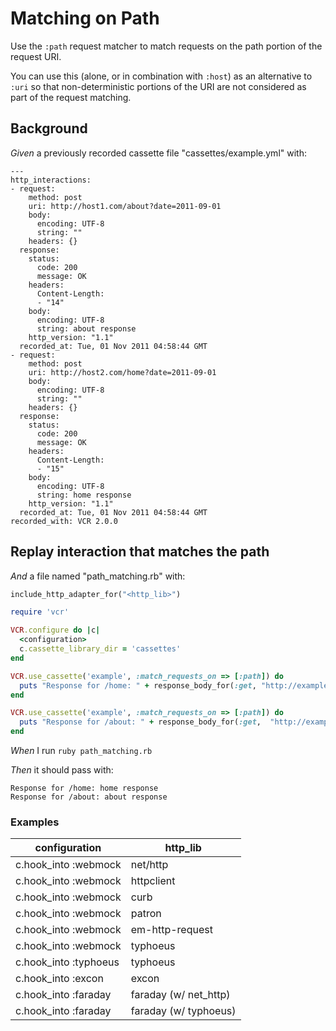 # Matching on Path

Use the `:path` request matcher to match requests on the path portion
  of the request URI.

  You can use this (alone, or in combination with `:host`) as an
  alternative to `:uri` so that non-deterministic portions of the URI
  are not considered as part of the request matching.

## Background

_Given_ a previously recorded cassette file "cassettes/example.yml" with:

```
--- 
http_interactions: 
- request: 
    method: post
    uri: http://host1.com/about?date=2011-09-01
    body: 
      encoding: UTF-8
      string: ""
    headers: {}
  response: 
    status: 
      code: 200
      message: OK
    headers: 
      Content-Length: 
      - "14"
    body: 
      encoding: UTF-8
      string: about response
    http_version: "1.1"
  recorded_at: Tue, 01 Nov 2011 04:58:44 GMT
- request: 
    method: post
    uri: http://host2.com/home?date=2011-09-01
    body: 
      encoding: UTF-8
      string: ""
    headers: {}
  response: 
    status: 
      code: 200
      message: OK
    headers: 
      Content-Length: 
      - "15"
    body: 
      encoding: UTF-8
      string: home response
    http_version: "1.1"
  recorded_at: Tue, 01 Nov 2011 04:58:44 GMT
recorded_with: VCR 2.0.0
```

## Replay interaction that matches the path

_And_ a file named "path_matching.rb" with:

```ruby
include_http_adapter_for("<http_lib>")

require 'vcr'

VCR.configure do |c|
  <configuration>
  c.cassette_library_dir = 'cassettes'
end

VCR.use_cassette('example', :match_requests_on => [:path]) do
  puts "Response for /home: " + response_body_for(:get, "http://example.com/home")
end

VCR.use_cassette('example', :match_requests_on => [:path]) do
  puts "Response for /about: " + response_body_for(:get,  "http://example.com/about")
end
```

_When_ I run `ruby path_matching.rb`

_Then_ it should pass with:

```
Response for /home: home response
Response for /about: about response
```

### Examples

| configuration         | http_lib              |
|-----------------------|-----------------------|
| c.hook_into :webmock  | net/http              |
| c.hook_into :webmock  | httpclient            |
| c.hook_into :webmock  | curb                  |
| c.hook_into :webmock  | patron                |
| c.hook_into :webmock  | em-http-request       |
| c.hook_into :webmock  | typhoeus              |
| c.hook_into :typhoeus | typhoeus              |
| c.hook_into :excon    | excon                 |
| c.hook_into :faraday  | faraday (w/ net_http) |
| c.hook_into :faraday  | faraday (w/ typhoeus) |
